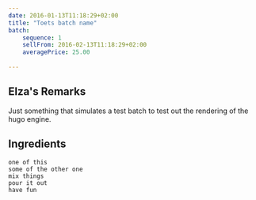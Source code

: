 ```yaml
---
date: 2016-01-13T11:18:29+02:00
title: "Toets batch name"
batch:
    sequence: 1
    sellFrom: 2016-02-13T11:18:29+02:00
    averagePrice: 25.00
   
---
```


## Elza's Remarks

Just something that simulates a test batch to test out the rendering of the hugo engine.

## Ingredients

```
one of this
some of the other one
mix things
pour it out
have fun
```
